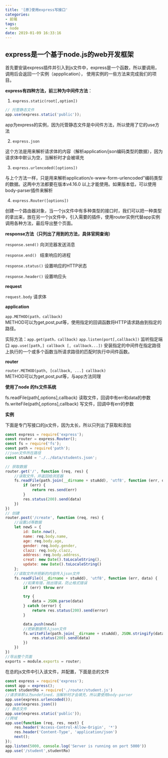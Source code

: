 ```yaml
---
title: '[原]使用express写接口'
categories:
- 前端
tags:
- node
date: 2019-01-09 16:33:16
---
```


## express是一个基于node.js的web开发框架

 首先要安装express插件并引入到js文件中，express是一个函数，所以要调用，调用后会返回一个实例（appplication），
使用实例的一些方法来完成我们的项目。

 **express有四种方法，前三种为中间件方法**：
     
 1. `express.static(root[,option])`

```javascript
// 托管静态文件
app.use(express.static('public'));
```

app为express的实例，因为托管静态文件是中间件方法，所以使用了它的use方法

2. `express.json`

 这个方法是用来解析请求体的内容（解析application/json编码类型的数据），因为请求体中默认为空，当解析时才会被填充
 
 3. `express.urlencoded([options])`

 与上个方法一样，只是用来解析application/x-www-form-urlencoded"编码类型的数据。这两中方法都要在版本v4.16.0 以上才能使用。如果版本低，可以使用body-parser插件来解析
 
 4. `express.Router([options])`

 创建一个路由器对象，当一个js文件中有多种类型的接口时，我们可以把一种类型的拿出来，放在另一个js文件中，引入需要的插件，使用router实例代替app实例调用各种方法，最后导出整个页面。
 
**response方法（只列出了用到的方法，具体官网查询）**
   
`response.send()`  向浏览器发送消息

`response.end() `   结束响应的进程

`response.status()`  设置响应的HTTP状态

`response.header()`  设置响应头

**request**

`request.body`    请求体

**application**

`app.METHOD(path，callback)`   
METHOD可以为get,post,put等，使用指定的回调函数将HTTP请求路由到指定的路径。

实际方法：`app.get(path，callback)`
`app.listen(port[,callback])`      监听指定端口
`app.use([path,] callback [, callback...])`   安装指定的中间件在指定路径上执行的一个或多个函数当所请求路径的匹配时执行中间件函数。

**router**

`router.METHOD(path, [callback, ...] callback)`   
METHOD可以为get,post,put等，与app方法同理

**使用了node 的fs文件系统**

fs.readFile(path[,options],callback)     读取文件，回调中有err和data的参数
fs.writeFile(path[,options],callback)     写文件，回调中有err的参数

 **实例**

 下面是专门写接口的js文件，因为太长，所以只列出了获取和添加
 
```javascript
const express = require('express');
const router = express.Router();
const fs = require('fs');
const path = require('path');
//json文件所在路径
const stuAdd = './../data/students.json';

// 获取数据
router.get('/', function (req, res) {
    //读取文件，并返回给浏览器
    fs.readFile(path.join(__dirname + stuAdd), 'utf8', function (err, data) {
        if (err) {
            return res.send(err)
        }
        res.status(200).send(data)
    })
})
// 创建
router.post('/create', function (req, res) {
    //设置id等数据
    let newS = {
        id: Date.now(),
        name: req.body.name,
        age: req.body.age,
        gender: req.body.gender,
        clazz: req.body.clazz,
        address: req.body.address,
        creat: new Date().toLocaleString(),
        update: new Date().toLocaleString()
    };
    //读取文件并把新的内容传入json文件
    fs.readFile((__dirname + stuAdd), 'utf8', function (err, data) {
        //如果有错，抛出错误，防止格式错误
        if (err) throw err

        try {
            data = JSON.parse(data)
        } catch (error) {
            return res.status(200).send(error)
        }

        data.push(newS)
        //把新数据传入json文件
        fs.writeFile(path.join(__dirname + stuAdd), JSON.stringify(data, null, 4), function (err) {
            res.status(200).send(data)
        })
    })
})
//导出整个页面
exports = module.exports = router;
```
在总的js文件中引入该文件，并配置，下面是总的文件

```javascript
const express = require('express');
const app = express();
const studentRo = require('./router/student.js')
//请求体默认为undefined，当解析时才会填充，所以要使用body-parser
app.use(express.urlencoded());
app.use(express.json())
// 静态文件
app.use(express.static('public'));
//跨域
app.use(function (req, res, next) {
    res.header('Access-Control-Allow-Origin', '*')
    res.header('Content-Type', 'application/json')
    next();
});
app.listen(5000, console.log('Server is running on port 5000'))
app.use('/student',studentRo)
```

